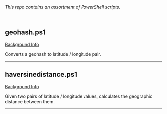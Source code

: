 *This repo contains an assortment of PowerShell scripts.*

<br>

## geohash.ps1

[Background Info](https://en.wikipedia.org/wiki/Geohash)

Converts a geohash to latitude / longitude pair.


---

## haversinedistance.ps1

[Background Info](https://www.igismap.com/haversine-formula-calculate-geographic-distance-earth/)

Given two pairs of latitude / longitude values, calculates the geographic distance between them.

---

